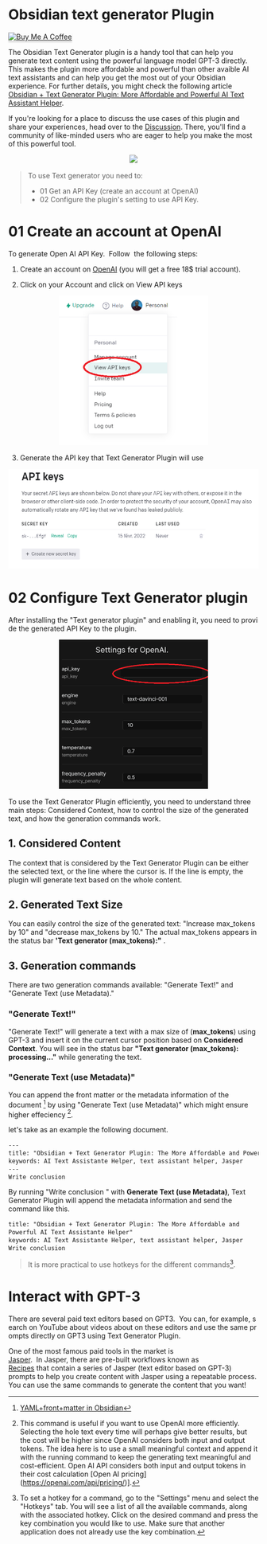 # Obsidian text generator Plugin 
<a href="https://www.buymeacoffee.com/haouarine" target="_blank"><img src="https://www.buymeacoffee.com/assets/img/custom_images/orange_img.png" alt="Buy Me A Coffee" style="height: 41px !important;width: 174px !important;box-shadow: 0px 3px 2px 0px rgba(190, 190, 190, 0.5) !important;-webkit-box-shadow: 0px 3px 2px 0px rgba(190, 190, 190, 0.5) !important;" ></a>

The Obsidian Text Generator plugin is a handy tool that can help you generate text content using the powerful language model GPT-3 directly. This makes the plugin more affordable and powerful than other avaible AI text assistants and can help you get the most out of your Obsidian experience. For further details, you might check the following article [Obsidian + Text Generator Plugin: More Affordable and Powerful AI Text Assistant Helper](https://medium.com/@haouarin/obsidian-text-generator-plugin-more-affordable-and-powerful-ai-text-assistant-helper-8f84ee84fd42). 

If you're looking for a place to discuss the use cases of this plugin and share your experiences, head over to the [Discussion](https://github.com/nhaouari/obsidian-textgenerator-plugin/discussions/categories/use-cases). There, you'll find a community of like-minded users who are eager to help you make the most of this powerful tool.

<a href="https://www.youtube.com/watch?v=Z9Z25lBL1Kw" target="_blank">
<p align="center">
  <img src="https://img.youtube.com/vi/Z9Z25lBL1Kw/0.jpg?">
</p>
</a>

> To use Text generator you need to: 
> * 01 Get an API Key (create an account at OpenAI) 
> * 02 Configure the plugin's setting to use API Key. 

 

# 01 Create an account at OpenAI

To generate Open AI API Key.  Follow  the following steps: 

  

1. Create an account on [OpenAI](https://beta.openai.com/signup) (you will get a free 18$ trial account). 

2. Click on your Account and click on View API keys

<p align="center">
  <img width="300" height="300" src="./images/20220227121447.png">
</p>


3. Generate the API key that Text Generator Plugin will use

<p align="center">
  <img width="600" height="200"src="./images/20220227121545.png">
</p>
  

# 02 Configure Text Generator plugin

After installing the "Text generator plugin" and enabling it, you need to provide the generated API Key to the plugin. 

<p align="center">
  <img width="300" height="300" src="./images/20220227122219.png">
</p>

  

To use the Text Generator Plugin efficiently, you need to understand three main steps: Considered Context, how to control the size of the generated text, and how the generation commands work.

## 1. Considered Content

The context that is considered by the Text Generator Plugin can be either the selected text, or the line where the cursor is. If the line is empty, the plugin will generate text based on the whole content.

## 2. Generated Text Size

You can easily control the size of the generated text: "Increase max_tokens by 10" and "decrease max_tokens by 10." The actual max_tokens appears in the status bar **'Text generator (max_tokens):"** .


## 3. Generation commands

There are two generation commands available: "Generate Text!" and "Generate Text (use Metadata)."

### "Generate Text!"
"Generate Text!" will generate a text with a max size of (**max_tokens**) using GPT-3 and insert it on the current cursor position based on **Considered Context**.  You will see in the status bar **"Text generator (max_tokens): processing..."** while generating the text. 

### "Generate Text (use Metadata)"
 You can append the front matter or the metadata information of the document [^0] by using "Generate Text (use Metadata)" which might ensure higher effeciency [^1].   

let's take as an example the following document.

```
---
title: "Obsidian + Text Generator Plugin: The More Affordable and Powerful AI Text Assistante Helper"
keywords: AI Text Assistante Helper, text assistant helper, Jasper
--- 
Write conclusion
```


By running "Write conclusion " with **Generate Text (use Metadata)**, Text Generator Plugin will append the metadata information and send the command like this.

```
title: "Obsidian + Text Generator Plugin: The More Affordable and Powerful AI Text Assistante Helper" 
keywords: AI Text Assistante Helper, text assistant helper, Jasper 
Write conclusion  
```


> It is more practical to use hotkeys for the different commands[^2].


# Interact with GPT-3 

There are several paid text editors based on GPT3.  You can, for example, search on YouTube about videos about on these editors and use the same prompts directly on GPT3 using Text Generator Plugin. 

One of the most famous paid tools in the market is [Jasper](https://jasper.ai?special=qHt_szZ).  In Jasper, there are pre-built workflows known as [Recipes](./recipes.md) that contain a series of Jasper (text editor based on GPT-3) prompts to help you create content with Jasper using a repeatable process. You can use the same commands to generate the content that you want!

[^1]: This command is useful if you want to use OpenAI more efficiently. Selecting the hole text every time will perhaps give better results, but the cost will be higher since OpenAI considers both input and output tokens. The idea here is to use a small meaningful context and append it with the running command to keep the generating text meaningful and cost-efficient. Open AI API considers both input and output tokens in their cost calculation [Open AI pricing] (https://openai.com/api/pricing/)].
[^2]: To set a hotkey for a command, go to the "Settings" menu and select the "Hotkeys" tab. You will see a list of all the available commands, along with the associated hotkey. Click on the desired command and press the key combination you would like to use. Make sure that another application does not already use the key combination.
[^0]: [YAML+front+matter in Obsidian](https://help.obsidian.md/Advanced+topics/YAML+front+matter)

